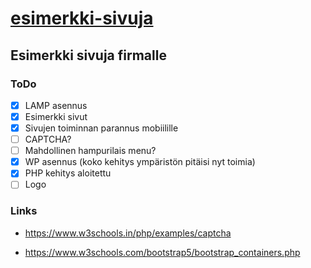 # [esimerkki-sivuja](https://temppase.github.io/esimerkki-sivuja/)

## Esimerkki sivuja firmalle

### ToDo
- [x] LAMP asennus
- [x] Esimerkki sivut
- [x] Sivujen toiminnan parannus mobiilille
- [ ] CAPTCHA?
- [ ] Mahdollinen hampurilais menu?
- [x] WP asennus (koko kehitys ympäristön pitäisi nyt toimia)
- [x] PHP kehitys aloitettu
- [ ] Logo

### Links

* https://www.w3schools.in/php/examples/captcha

* https://www.w3schools.com/bootstrap5/bootstrap_containers.php

